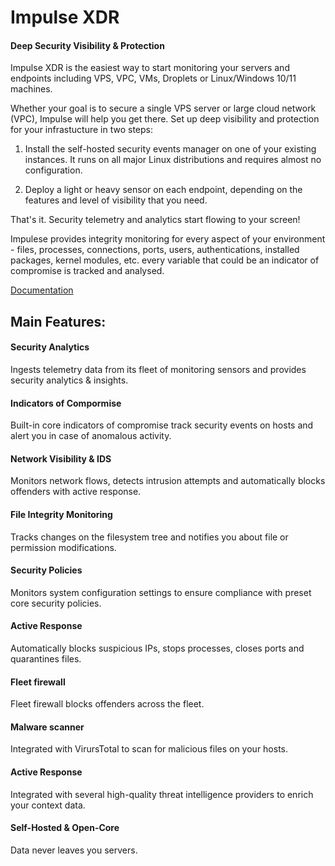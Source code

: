 # Impulse XDR 

#### Deep Security Visibility & Protection

Impulse XDR is the easiest way to start monitoring your servers and endpoints including VPS, VPC, VMs, Droplets or Linux/Windows 10/11 machines. 

Whether your goal is to secure a single VPS server or large cloud network (VPC), Impulse will help you get there. Set up deep visibility and protection for your infrastucture in two steps: 

1. Install the self-hosted security events manager on one of your existing instances. It runs on all major Linux distributions and requires almost no configuration. 

2. Deploy a light or heavy sensor on each endpoint, depending on the features and level of visibility that you need. 

That's it. Security telemetry and analytics start flowing to your screen! 

Impulese provides integrity monitoring for every aspect of your environment - files, processes, connections, ports, users, authentications, installed packages, kernel modules, etc. every variable that could be an indicator of compromise is tracked and analysed.

[Documentation](https://impulse-xdr.com/docs/introduction/)

## Main Features:

#### Security Analytics
Ingests telemetry data from its fleet of monitoring sensors and provides security analytics & insights.

#### Indicators of Compormise
Built-in core indicators of compromise track security events on hosts and alert you in case of anomalous activity.

#### Network Visibility & IDS
Monitors network flows, detects intrusion attempts and automatically blocks offenders with active response.

#### File Integrity Monitoring
Tracks changes on the filesystem tree and notifies you about file or permission modifications.

#### Security Policies
Monitors system configuration settings to ensure compliance with preset core security policies.

#### Active Response
Automatically blocks suspicious IPs, stops processes, closes ports and quarantines files.

#### Fleet firewall
Fleet firewall blocks offenders across the fleet.

#### Malware scanner
Integrated with VirursTotal to scan for malicious files on your hosts.

#### Active Response
Integrated with several high-quality threat intelligence providers to enrich your context data.

#### Self-Hosted & Open-Core
Data never leaves you servers.
